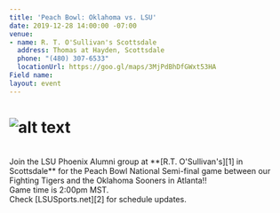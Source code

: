```yaml
---
title: 'Peach Bowl: Oklahoma vs. LSU'
date: 2019-12-28 14:00:00 -07:00
venue:
- name: R. T. O'Sullivan's Scottsdale
  address: Thomas at Hayden, Scottsdale
  phone: "(480) 307-6533"
  locationUrl: https://goo.gl/maps/3MjPdBhDfGWxt53HA
Field name: 
layout: event
---
```


# ![alt text](https://lsu-phoenix-alumni.github.io/assets/img/LSU-UGA.jpg "SEC Championship")  
<br>
Join the LSU Phoenix Alumni group at **[R.T. O'Sullivan's][1] in Scottsdale** for the Peach Bowl National Semi-final game between our Fighting Tigers and the Oklahoma Sooners in Atlanta!!  
<br>
Game time is 2:00pm MST.  
<br>
Check [LSUSports.net][2] for schedule updates.

[1]: https://scottsdale.rtosullivans.com/ "RTO Scottsdale website"
[2]: http://www.lsusports.net/SportSelect.dbml?SPID=2164&SPSID=27811&DB_OEM_ID=5200&_ga=2.61742444.1994479276.1565745145-1475237789.1565745143 "THE OFFICIAL SITE OF LSU ATHLETICS"